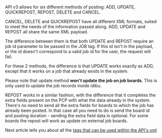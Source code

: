 API v3 allows for six different methods of posting: ADD, UPDATE, QUICKREPOST, REPOST, DELETE and CANCEL.

CANCEL, DELETE and QUICKREPOST have all different XML formats, suited to meet the needs of the information passed along.
ADD, UPDATE and REPOST all share the same XML payload.

The difference between them is that both UPDATE and REPOST require an job id parameter to be passed in the JOB tag. If this id isn't in the payload, or the id doesn't correspond to a valid job id for the user, the request will fail.

For these 2 methods, the difference is that UPDATE works exactly as ADD, except that it works on a job that already exists in the system.

Please note that update method <b>won't update the job on job boards</b>. This is only used to update the job records inside idibu.

REPOST works in a similar fashion, with the difference that it completes the extra fields present on the PCP with what the data already in the system. There's no need to send all the extra fields for boards to which the job has already been posted. In that case all you need to do is send the board id and posting duration - sending the extra field data is optional. For some boards the repost will work as update on external job boards.

Next article tells you about all the <a href="https://github.com/oneworldmarket/idibu-api/blob/master/api-v3/vars.md">tags that can be used within the API's xml</a>
